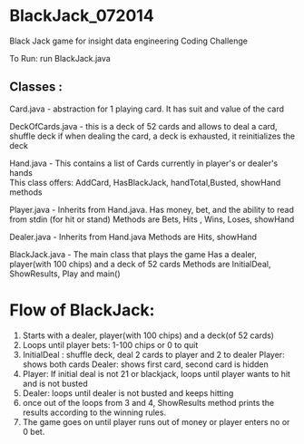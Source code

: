 BlackJack_072014
================

Black Jack game for insight data engineering Coding Challenge

To Run: run BlackJack.java

Classes :
-------
Card.java         - abstraction for  1 playing card. It has suit and value of the card

DeckOfCards.java  - this is a deck of 52 cards and allows to deal a card, shuffle deck 
                    if when dealing the card, a deck is exhausted, it reinitializes the deck
                    
Hand.java         - This contains a list of Cards currently in player's or dealer's hands  
                    This class offers: AddCard, HasBlackJack, handTotal,Busted, showHand methods

Player.java       - Inherits from Hand.java. 
                    Has money, bet, and the ability to read from stdin (for hit or stand)
                    Methods are Bets, Hits , Wins, Loses, showHand
                    
Dealer.java       - Inherits from Hand.java
                    Methods are Hits, showHand
                    
BlackJack.java    - The main class that plays the game
                    Has a dealer, player(with 100 chips) and a deck of 52 cards
                    Methods are InitialDeal, ShowResults, Play and main()

Flow of BlackJack:
=================

1. Starts with a dealer, player(with 100 chips) and a deck(of 52 cards)
2. Loops until player bets: 1-100 chips or 0 to quit
3. InitialDeal : shuffle deck, deal 2 cards to player and 2 to dealer
                    Player: shows both cards
                    Dealer: shows first card, second card is hidden
3. Player: If initial deal is not 21 or blackjack, loops until player wants to hit and is not busted 
4. Dealer: loops until dealer is not busted and keeps hitting
5. once out of the loops from 3 and 4, ShowResults method prints the results according to the winning rules.
6. The game goes on until player runs out of money or player enters no or 0 bet.
